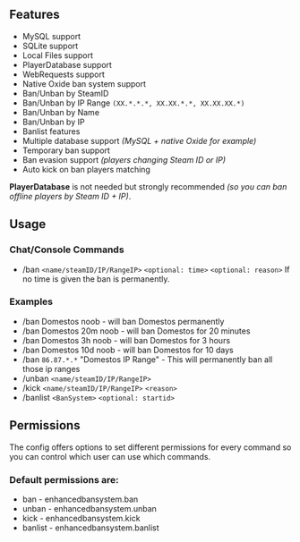 ## Features

- MySQL support
- SQLite support
- Local Files support
- PlayerDatabase support
- WebRequests support
- Native Oxide ban system support
- Ban/Unban by SteamID
- Ban/Unban by IP Range `(XX.*.*.*, XX.XX.*.*, XX.XX.XX.*)`
- Ban/Unban by Name
- Ban/Unban by IP
- Banlist features
- Multiple database support *(MySQL + native Oxide for example)*
- Temporary ban support
- Ban evasion support *(players changing Steam ID or IP)*
- Auto kick on ban players matching

**PlayerDatabase** is not needed but strongly recommended *(so you can ban offline players by Steam ID + IP)*.

## Usage

### Chat/Console Commands

- /ban `<name/steamID/IP/RangeIP>` `<optional: time>` `<optional: reason>`
If no time is given the ban is permanently.

### Examples

- /ban Domestos noob - will ban Domestos permanently
- /ban Domestos 20m noob - will ban Domestos for 20 minutes
- /ban Domestos 3h noob - will ban Domestos for 3 hours
- /ban Domestos 10d noob - will ban Domestos for 10 days
- /ban `86.87.*.*` "Domestos IP Range" - This will permanently ban all those ip ranges
- /unban `<name/steamID/IP/RangeIP>`
- /kick `<name/steamID/IP/RangeIP>` `<reason>`
- /banlist `<BanSystem>` `<optional: startid>`

## Permissions

The config offers options to set different permissions for every command so you can control which user can use which commands.

### Default permissions are:

- ban - enhancedbansystem.ban
- unban - enhancedbansystem.unban
- kick - enhancedbansystem.kick
- banlist - enhancedbansystem.banlist
